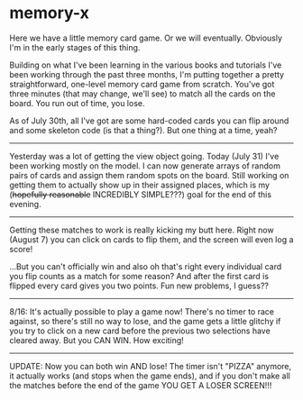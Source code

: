 # memory-x

Here we have a little memory card game. Or we will eventually. Obviously I'm in the early stages of this thing.

Building on what I've been learning in the various books and tutorials I've been working through the past three months, I'm putting together a pretty straightforward, one-level memory card game from scratch. You've got three minutes (that may change, we'll see) to match all the cards on the board. You run out of time, you lose.

As of July 30th, all I've got are some hard-coded cards you can flip around and some skeleton code (is that a thing?). But one thing at a time, yeah?

---

Yesterday was a lot of getting the view object going. Today (July 31) I've been working mostly on the model. I can now generate arrays of random pairs of cards and assign them random spots on the board. Still working on getting them to actually show up in their assigned places, which is my (<strike>hopefully reasonable</strike> INCREDIBLY SIMPLE???) goal for the end of this evening.

---

Getting these matches to work is really kicking my butt here. Right now (August 7) you can click on cards to flip them, and the screen will even log a score!

...But you can't officially win and also oh that's right every individual card you flip counts as a match for some reason? And after the first card is flipped every card gives you two points. Fun new problems, I guess??

---

8/16:
It's actually possible to play a game now! There's no timer to race against, so there's still no way to lose, and the game gets a little glitchy if you try to click on a new card before the previous two selections have cleared away. But you CAN WIN. How exciting!

---

UPDATE:
Now you can both win AND lose! The timer isn't "PIZZA" anymore, it actually works (and stops when the game ends), and if you don't make all the matches before the end of the game YOU GET A LOSER SCREEN!!!
